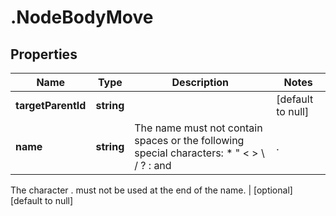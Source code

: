 # .NodeBodyMove

## Properties
Name | Type | Description | Notes
------------ | ------------- | ------------- | -------------
**targetParentId** | **string** |  | [default to null]
**name** | **string** | The name must not contain spaces or the following special characters: * \" < > \\ / ? : and |.
The character . must not be used at the end of the name.
 | [optional] [default to null]



